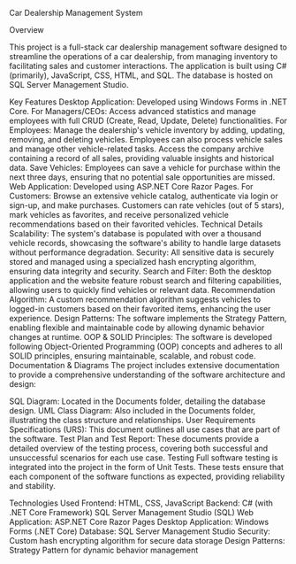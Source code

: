 Car Dealership Management System

Overview

This project is a full-stack car dealership management software designed to streamline the operations of a car dealership, from managing inventory to facilitating sales and customer interactions. The application is built using C# (primarily), JavaScript, CSS, HTML, and SQL. The database is hosted on SQL Server Management Studio.

Key Features
Desktop Application:
Developed using Windows Forms in .NET Core.
For Managers/CEOs: Access advanced statistics and manage employees with full CRUD (Create, Read, Update, Delete) functionalities.
For Employees:
Manage the dealership's vehicle inventory by adding, updating, removing, and deleting vehicles. Employees can also process vehicle sales and manage other vehicle-related tasks.
Access the company archive containing a record of all sales, providing valuable insights and historical data.
Save Vehicles: Employees can save a vehicle for purchase within the next three days, ensuring that no potential sale opportunities are missed.
Web Application:
Developed using ASP.NET Core Razor Pages.
For Customers:
Browse an extensive vehicle catalog, authenticate via login or sign-up, and make purchases.
Customers can rate vehicles (out of 5 stars), mark vehicles as favorites, and receive personalized vehicle recommendations based on their favorited vehicles.
Technical Details
Scalability: The system's database is populated with over a thousand vehicle records, showcasing the software's ability to handle large datasets without performance degradation.
Security: All sensitive data is securely stored and managed using a specialized hash encrypting algorithm, ensuring data integrity and security.
Search and Filter: Both the desktop application and the website feature robust search and filtering capabilities, allowing users to quickly find vehicles or relevant data.
Recommendation Algorithm: A custom recommendation algorithm suggests vehicles to logged-in customers based on their favorited items, enhancing the user experience.
Design Patterns: The software implements the Strategy Pattern, enabling flexible and maintainable code by allowing dynamic behavior changes at runtime.
OOP & SOLID Principles: The software is developed following Object-Oriented Programming (OOP) concepts and adheres to all SOLID principles, ensuring maintainable, scalable, and robust code.
Documentation & Diagrams
The project includes extensive documentation to provide a comprehensive understanding of the software architecture and design:

SQL Diagram: Located in the Documents folder, detailing the database design.
UML Class Diagram: Also included in the Documents folder, illustrating the class structure and relationships.
User Requirements Specifications (URS): This document outlines all use cases that are part of the software.
Test Plan and Test Report: These documents provide a detailed overview of the testing process, covering both successful and unsuccessful scenarios for each use case.
Testing
Full software testing is integrated into the project in the form of Unit Tests. These tests ensure that each component of the software functions as expected, providing reliability and stability.

Technologies Used
Frontend:
HTML, CSS, JavaScript
Backend:
C# (with .NET Core Framework)
SQL Server Management Studio (SQL)
Web Application:
ASP.NET Core Razor Pages
Desktop Application:
Windows Forms (.NET Core)
Database:
SQL Server Management Studio
Security:
Custom hash encrypting algorithm for secure data storage
Design Patterns:
Strategy Pattern for dynamic behavior management
